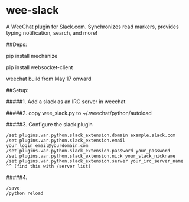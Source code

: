 wee-slack
=========

A WeeChat plugin for Slack.com. Synchronizes read markers, provides typing notification, search, and more!


##Deps:

pip install mechanize

pip install websocket-client

weechat build from May 17 onward

##Setup:

#####1. Add a slack as an IRC server in weechat

#####2. copy wee_slack.py to ~/.weechat/python/autoload

#####3. Configure the slack plugin

    /set plugins.var.python.slack_extension.domain example.slack.com
    /set plugins.var.python.slack_extension.email your_login_email@yourdomain.com
    /set plugins.var.python.slack_extension.password your_password
    /set plugins.var.python.slack_extension.nick your_slack_nickname
    /set plugins.var.python.slack_extension.server your_irc_server_name
    ^^ (find this with /server list)

#####4.
    
    /save
    /python reload
    
